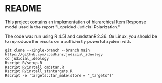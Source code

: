 # README
This project contains an implementation of hierarchical Item Response model used in the report "Lopsided Judicial Polarization."

The code was run using R 4.51 and cmdstanR 2.36. On Linux, you should be to reproduce the results on a sufficiently powerful system with:

```
git clone --single-branch --branch main https://github.com/coadkins/judicial_ideology
cd judicial_ideology
Rscript R/setup.R
Rscript R/install_cmdstan.R
Rscript R/install_stantargets.R
Rscript -e 'targets::tar_make(store = "_targets")'
```
